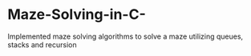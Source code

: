 # Maze-Solving-in-C-
Implemented maze solving algorithms to solve a maze utilizing queues, stacks and recursion
